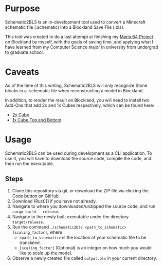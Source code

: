 # Purpose
Schematic2BLS is an in-development tool used to convert a Minecraft schematic file (.schematic) into a Blockland Save File (.bls).

This tool was created to do a last attempt at finishing my [Mario 64 Project](https://www.youtube.com/watch?v=quJs0Zgsrjw) on Blockland by myself, with the goals of saving time, and applying what I have learned from my Computer Science major in university from undergrad to graduate school.

# Caveats
As of the time of this writing, Schematic2BLS will only recognize Stone blocks in a .schematic file when reconstructing a model in Blockland.

In addition, to render the result on Blockland, you will need to install two Add-Ons that add 2x and 1x Cubes respectively, which can be found here:
- [2x Cube](https://rtb.daprogs.com/forum.returntoblockland.com/dlm/viewFile7a46.html?id=2476)
- [1x Cube Top and Bottom](https://blocklandglass.com/addons/addon/1457)

# Usage
Schematic2BLS can be used during development as a CLI application. To use it, you will have to download the source code, compile the code, and then run the executable.

## Steps
1. Clone this repository via git, or download the ZIP file via clicking the Code button on GitHub.
2. Download (Rust)[] if you have not already.
3. Navigate to where you downloaded/unzipped the source code, and run `cargo build --release`.
4. Navigate to the newly built executable under the directory `target/release`.
5. Run the command `./schematic2bls <path_to_schematic> [scaling_factor]`, where
    - `<path_to_schematic>` is the location of your schematic file to be translated.
    - `[scaling_factor]` (Optional) is an integer on how much you would like to scale up the model.
6. Observe a newly created file called `output.bls` in your current directory.

